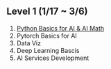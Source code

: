 ## Level 1 (1/17 ~ 3/6)

1. [Python Basics for AI & AI Math](https://github.com/baekkr95/Boostcamp_AI_Tech/tree/main/Level1/Python%20Basics%20%26%20AI%20Math)
2. Pytorch Basics for AI
3. Data Viz
4. Deep Learning Bascis
5. AI Services Development
